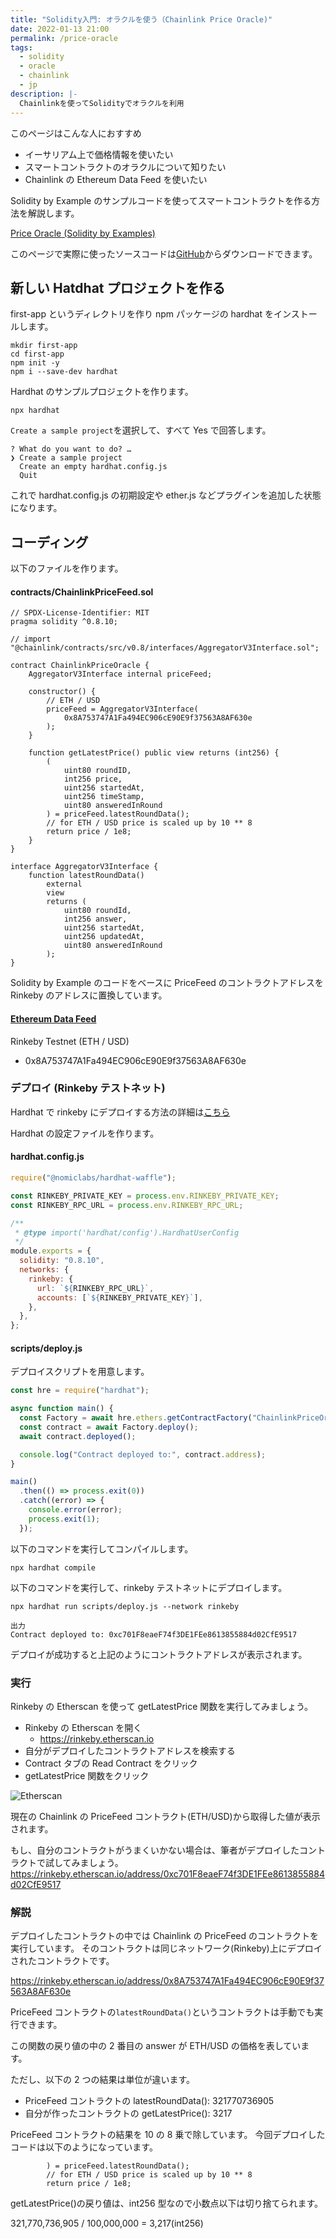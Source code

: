 ```yaml
---
title: "Solidity入門: オラクルを使う（Chainlink Price Oracle)"
date: 2022-01-13 21:00
permalink: /price-oracle
tags:
  - solidity
  - oracle
  - chainlink
  - jp
description: |-
  Chainlinkを使ってSolidityでオラクルを利用
---
```


このページはこんな人におすすめ

- イーサリアム上で価格情報を使いたい
- スマートコントラクトのオラクルについて知りたい
- Chainlink の Ethereum Data Feed を使いたい

Solidity by Example のサンプルコードを使ってスマートコントラクトを作る方法を解説します。

[Price Oracle (Solidity by Examples)](https://solidity-by-example.org/defi/chainlink-price-oracle/)

このページで実際に使ったソースコードは[GitHub](https://github.com/smacon-dev/solidity-example/tree/main/price-feed)からダウンロードできます。

## 新しい Hatdhat プロジェクトを作る

first-app というディレクトリを作り
npm パッケージの hardhat をインストールします。

```
mkdir first-app
cd first-app
npm init -y
npm i --save-dev hardhat
```

Hardhat のサンプルプロジェクトを作ります。

```
npx hardhat
```

`Create a sample project`を選択して、すべて Yes で回答します。

```
? What do you want to do? …
❯ Create a sample project
  Create an empty hardhat.config.js
  Quit
```

これで hardhat.config.js の初期設定や ether.js などプラグインを追加した状態になります。

## コーディング

以下のファイルを作ります。

#### contracts/ChainlinkPriceFeed.sol

```solidity
// SPDX-License-Identifier: MIT
pragma solidity ^0.8.10;

// import "@chainlink/contracts/src/v0.8/interfaces/AggregatorV3Interface.sol";

contract ChainlinkPriceOracle {
    AggregatorV3Interface internal priceFeed;

    constructor() {
        // ETH / USD
        priceFeed = AggregatorV3Interface(
            0x8A753747A1Fa494EC906cE90E9f37563A8AF630e
        );
    }

    function getLatestPrice() public view returns (int256) {
        (
            uint80 roundID,
            int256 price,
            uint256 startedAt,
            uint256 timeStamp,
            uint80 answeredInRound
        ) = priceFeed.latestRoundData();
        // for ETH / USD price is scaled up by 10 ** 8
        return price / 1e8;
    }
}

interface AggregatorV3Interface {
    function latestRoundData()
        external
        view
        returns (
            uint80 roundId,
            int256 answer,
            uint256 startedAt,
            uint256 updatedAt,
            uint80 answeredInRound
        );
}
```

Solidity by Example のコードをベースに PriceFeed のコントラクトアドレスを Rinkeby のアドレスに置換しています。

#### [Ethereum Data Feed](https://docs.chain.link/docs/ethereum-addresses/)

Rinkeby Testnet (ETH / USD)

- 0x8A753747A1Fa494EC906cE90E9f37563A8AF630e

### デプロイ (Rinkeby テストネット)

Hardhat で rinkeby にデプロイする方法の詳細は[こちら](/hardhat)

Hardhat の設定ファイルを作ります。

#### hardhat.config.js

```js
require("@nomiclabs/hardhat-waffle");

const RINKEBY_PRIVATE_KEY = process.env.RINKEBY_PRIVATE_KEY;
const RINKEBY_RPC_URL = process.env.RINKEBY_RPC_URL;

/**
 * @type import('hardhat/config').HardhatUserConfig
 */
module.exports = {
  solidity: "0.8.10",
  networks: {
    rinkeby: {
      url: `${RINKEBY_RPC_URL}`,
      accounts: [`${RINKEBY_PRIVATE_KEY}`],
    },
  },
};
```

#### scripts/deploy.js

デプロイスクリプトを用意します。

```js
const hre = require("hardhat");

async function main() {
  const Factory = await hre.ethers.getContractFactory("ChainlinkPriceOracle");
  const contract = await Factory.deploy();
  await contract.deployed();

  console.log("Contract deployed to:", contract.address);
}

main()
  .then(() => process.exit(0))
  .catch((error) => {
    console.error(error);
    process.exit(1);
  });
```

以下のコマンドを実行してコンパイルします。

```
npx hardhat compile
```

以下のコマンドを実行して、rinkeby テストネットにデプロイします。

```
npx hardhat run scripts/deploy.js --network rinkeby
```

```
出力
Contract deployed to: 0xc701F8eaeF74f3DE1FEe8613855884d02CfE9517
```

デプロイが成功すると上記のようにコントラクトアドレスが表示されます。

### 実行

Rinkeby の Etherscan を使って getLatestPrice 関数を実行してみましょう。

- Rinkeby の Etherscan を開く
  - https://rinkeby.etherscan.io
- 自分がデプロイしたコントラクトアドレスを検索する
- Contract タブの Read Contract をクリック
- getLatestPrice 関数をクリック

![Etherscan](/media/price-oracle/1.png)

現在の Chainlink の PriceFeed コントラクト(ETH/USD)から取得した値が表示されます。

もし、自分のコントラクトがうまくいかない場合は、筆者がデプロイしたコントラクトで試してみましょう。
https://rinkeby.etherscan.io/address/0xc701F8eaeF74f3DE1FEe8613855884d02CfE9517

### 解説

デプロイしたコントラクトの中では Chainlink の PriceFeed のコントラクトを実行しています。
そのコントラクトは同じネットワーク(Rinkeby)上にデプロイされたコントラクトです。

https://rinkeby.etherscan.io/address/0x8A753747A1Fa494EC906cE90E9f37563A8AF630e

PriceFeed コントラクトの`latestRoundData()`というコントラクトは手動でも実行できます。

この関数の戻り値の中の 2 番目の answer が ETH/USD の価格を表しています。

ただし、以下の 2 つの結果は単位が違います。

- PriceFeed コントラクトの latestRoundData(): 321770736905
- 自分が作ったコントラクトの getLatestPrice(): 3217

PriceFeed コントラクトの結果を 10 の 8 乗で除しています。
今回デプロイしたコードは以下のようになっています。

```
        ) = priceFeed.latestRoundData();
        // for ETH / USD price is scaled up by 10 ** 8
        return price / 1e8;
```

getLatestPrice()の戻り値は、int256 型なので小数点以下は切り捨てられます。

321,770,736,905 / 100,000,000 = 3,217(int256)

